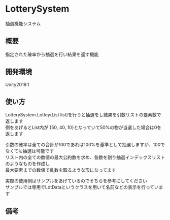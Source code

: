 # LotterySystem
抽選機能システム

<h2>概要</h2>

指定された確率から抽選を行い結果を返す機能

<h2>開発環境</h2>

Unity2019.1

<h2>使い方</h2>

LotterySystem.Lottey(List<int> list)を行うと抽選をし結果を引数リストの要素数で返します  
例をあげるとList内が {50, 40, 10}となっていて50%の物が当選した場合は0を返します
  
引数の確率は全ての合計が100であれば100%を基準として抽選しますが、100でなくても抽選は可能です  
リスト内の全ての数値の最大公約数を求め、各数を割り抽選インデックスリストのようなものを作成し  
最大要素までの数値で乱数を取るような形になってます
  
実際の使用例はサンプルをあげているのでそちらを参考にしてください  
サンプルでは専用でLotDataというクラスを用いて名前などの表示を行っています  

<h2>備考</h2>


